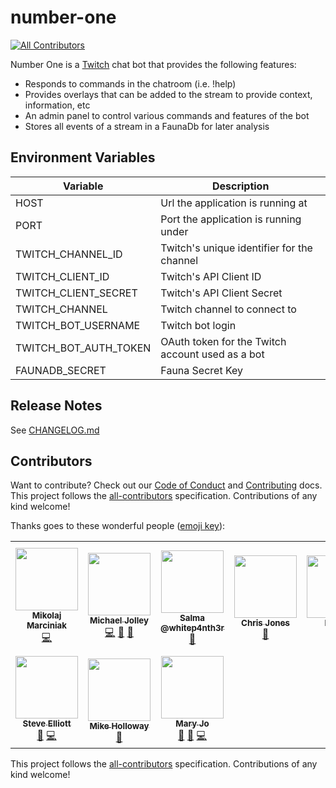 
# number-one

<!-- ALL-CONTRIBUTORS-BADGE:START - Do not remove or modify this section -->
[![All Contributors](https://img.shields.io/badge/all_contributors-10-orange.svg?style=flat-square)](#contributors-)
<!-- ALL-CONTRIBUTORS-BADGE:END -->

Number One is a [Twitch](https://twitch.tv) chat bot that provides the following features:

- Responds to commands in the chatroom (i.e. !help)
- Provides overlays that can be added to the stream to provide context, information, etc
- An admin panel to control various commands and features of the bot
- Stores all events of a stream in a FaunaDb for later analysis

## Environment Variables

| Variable              | Description                                      |
| --------------------- | ------------------------------------------------ |
| HOST                  | Url the application is running at                |
| PORT                  | Port the application is running under            |
| TWITCH_CHANNEL_ID     | Twitch's unique identifier for the channel       |
| TWITCH_CLIENT_ID      | Twitch's API Client ID                           |
| TWITCH_CLIENT_SECRET  | Twitch's API Client Secret                       |
| TWITCH_CHANNEL        | Twitch channel to connect to                     |
| TWITCH_BOT_USERNAME   | Twitch bot login                                 |
| TWITCH_BOT_AUTH_TOKEN | OAuth token for the Twitch account used as a bot |
| FAUNADB_SECRET        | Fauna Secret Key                                 |

## Release Notes

See [CHANGELOG.md](CHANGELOG.md)

## Contributors

Want to contribute? Check out our [Code of Conduct](CODE_OF_CONDUCT.md) and [Contributing](CONTRIBUTING.md) docs. This project follows the [all-contributors](https://github.com/all-contributors/all-contributors) specification. Contributions of any kind welcome!

Thanks goes to these wonderful people ([emoji key](https://allcontributors.org/docs/en/emoji-key)):

<!-- ALL-CONTRIBUTORS-LIST:START - Do not remove or modify this section -->
<!-- prettier-ignore-start -->
<!-- markdownlint-disable -->
<table>
  <tr>
    <td align="center"><a href="https://github.com/miko1991"><img src="https://avatars0.githubusercontent.com/u/27098411?v=4" width="100px;" alt=""/><br /><sub><b>Mikolaj Marciniak</b></sub></a><br /><a href="https://github.com/builders-club/number-one/commits?author=miko1991" title="Code">💻</a></td>
    <td align="center"><a href="https://baldbeardedbuilder.com/"><img src="https://avatars2.githubusercontent.com/u/1228996?v=4" width="100px;" alt=""/><br /><sub><b>Michael Jolley</b></sub></a><br /><a href="https://github.com/builders-club/number-one/commits?author=MichaelJolley" title="Code">💻</a> <a href="#ideas-MichaelJolley" title="Ideas, Planning, & Feedback">🤔</a> <a href="https://github.com/builders-club/number-one/commits?author=MichaelJolley" title="Documentation">📖</a></td>
    <td align="center"><a href="http://twitch.tv/whitep4nth3r"><img src="https://avatars0.githubusercontent.com/u/52798353?v=4" width="100px;" alt=""/><br /><sub><b>Salma @whitep4nth3r</b></sub></a><br /><a href="#ideas-whitep4nth3r" title="Ideas, Planning, & Feedback">🤔</a></td>
    <td align="center"><a href="https://c-j.tech"><img src="https://avatars0.githubusercontent.com/u/3969086?v=4" width="100px;" alt=""/><br /><sub><b>Chris Jones</b></sub></a><br /><a href="#ideas-cmjchrisjones" title="Ideas, Planning, & Feedback">🤔</a></td>
    <td align="center"><a href="https://github.com/Flyken271"><img src="https://avatars0.githubusercontent.com/u/39961800?v=4" width="100px;" alt=""/><br /><sub><b>Flyken</b></sub></a><br /><a href="#ideas-Flyken271" title="Ideas, Planning, & Feedback">🤔</a></td>
    <td align="center"><a href="https://github.com/parithon"><img src="https://avatars3.githubusercontent.com/u/8602418?v=4" width="100px;" alt=""/><br /><sub><b>Anthony Conrad (parithon)</b></sub></a><br /><a href="#ideas-parithon" title="Ideas, Planning, & Feedback">🤔</a> <a href="https://github.com/builders-club/number-one/commits?author=parithon" title="Code">💻</a> <a href="https://github.com/builders-club/number-one/commits?author=parithon" title="Documentation">📖</a></td>
    <td align="center"><a href="https://github.com/ForTheJim"><img src="https://avatars3.githubusercontent.com/u/1657542?v=4" width="100px;" alt=""/><br /><sub><b>Jim</b></sub></a><br /><a href="#ideas-ForTheJim" title="Ideas, Planning, & Feedback">🤔</a></td>
  </tr>
  <tr>
    <td align="center"><a href="https://github.com/ElliottBrand"><img src="https://avatars2.githubusercontent.com/u/47930099?v=4" width="100px;" alt=""/><br /><sub><b>Steve Elliott</b></sub></a><br /><a href="#ideas-ElliottBrand" title="Ideas, Planning, & Feedback">🤔</a> <a href="https://github.com/builders-club/number-one/commits?author=ElliottBrand" title="Code">💻</a></td>
    <td align="center"><a href="https://github.com/mholloway24"><img src="https://avatars2.githubusercontent.com/u/40776983?v=4" width="100px;" alt=""/><br /><sub><b>Mike Holloway</b></sub></a><br /><a href="https://github.com/builders-club/number-one/issues?q=author%3Amholloway24" title="Bug reports">🐛</a></td>
    <td align="center"><a href="https://github.com/MaryJoStaebler"><img src="https://avatars2.githubusercontent.com/u/48457743?v=4" width="100px;" alt=""/><br /><sub><b>Mary Jo</b></sub></a><br /><a href="https://github.com/builders-club/number-one/issues?q=author%3AMaryJoStaebler" title="Bug reports">🐛</a> <a href="#ideas-MaryJoStaebler" title="Ideas, Planning, & Feedback">🤔</a> <a href="https://github.com/builders-club/number-one/commits?author=MaryJoStaebler" title="Code">💻</a></td>
  </tr>
</table>

<!-- markdownlint-enable -->
<!-- prettier-ignore-end -->
<!-- ALL-CONTRIBUTORS-LIST:END -->

This project follows the [all-contributors](https://github.com/all-contributors/all-contributors) specification. Contributions of any kind welcome!
